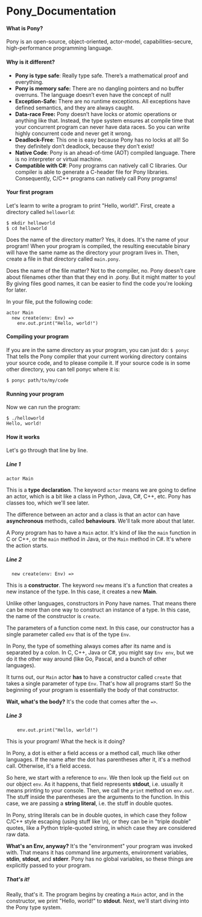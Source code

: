 # Pony_Documentation

#### What is Pony?
Pony is an open-source, object-oriented, actor-model, capabilities-secure, high-performance programming language.

#### Why is it different?
- **Pony is type safe**: Really type safe. There’s a mathematical proof and everything.
- **Pony is memory safe:** There are no dangling pointers and no buffer overruns. The language doesn’t even have the concept of null!
- **Exception-Safe:** There are no runtime exceptions. All exceptions have defined semantics, and they are always caught.
- **Data-race Free:** Pony doesn’t have locks or atomic operations or anything like that. Instead, the type system ensures at compile time that your concurrent program can never have data races. So you can write highly concurrent code and never get it wrong.
- **Deadlock-Free**: This one is easy because Pony has no locks at all! So they definitely don’t deadlock, because they don’t exist!
- **Native Code**: Pony is an ahead-of-time (AOT) compiled language. There is no interpreter or virtual machine.
- **Compatible with C#**: Pony programs can natively call C libraries. Our compiler is able to generate a C-header file for Pony libraries. Consequently, C/C++ programs can natively call Pony programs!


#### Your first program
Let's learm to write a program to print "Hello, world!". First, create a directory called `helloworld`:
```
$ mkdir helloworld
$ cd helloworld
```
Does the name of the directory matter? Yes, it does. It's the name of your program! When your program is compiled, the resulting executable binary will have the same name as the directory your program lives in.
Then, create a file in that directory called `main.pony`.

Does the name of the file matter? Not to the compiler, no. Pony doesn't care about filenames other than that they end in .pony. But it might matter to you! By giving files good names, it can be easier to find the code you're looking for later.

In your file, put the following code:
```pony
actor Main
  new create(env: Env) =>
    env.out.print("Hello, world!")
```
    
#### Compiling your program

If you are in the same directory as your program, you can just do:
``` $ ponyc ```
That tells the Pony compiler that your current working directory contains your source code, and to please compile it. If your source code is in some other directory, you can tell ponyc where it is:

``` 
$ ponyc path/to/my/code 
```

#### Running your program
Now we can run the program:
```
$ ./helloworld
Hello, world! 
```
#### How it works
Let's go through that line by line.

##### Line 1

```pony
actor Main
```

This is a __type declaration__. The keyword `actor` means we are going to define an actor, which is a bit like a class in Python, Java, C#, C++, etc. Pony has classes too, which we'll see later.

The difference between an actor and a class is that an actor can have __asynchronous__ methods, called __behaviours__. We'll talk more about that later.

A Pony program has to have a `Main` actor. It's kind of like the `main` function in C or C++, or the `main` method in Java, or the `Main` method in C#. It's where the action starts.

##### Line 2

```pony
  new create(env: Env) =>
```

This is a __constructor__. The keyword `new` means it's a function that creates a new instance of the type. In this case, it creates a new __Main__.

Unlike other languages, constructors in Pony have names. That means there can be more than one way to construct an instance of a type. In this case, the name of the constructor is `create`.

The parameters of a function come next. In this case, our constructor has a single parameter called `env` that is of the type `Env`.

In Pony, the type of something always comes after its name and is separated by a colon. In C, C++, Java or C#, you might say `Env env`, but we do it the other way around (like Go, Pascal, and a bunch of other languages).

It turns out, our `Main` actor __has__ to have a constructor called `create` that takes a single parameter of type `Env`. That's how all programs start! So the beginning of your program is essentially the body of that constructor.

__Wait, what's the body?__ It's the code that comes after the `=>`.

##### Line 3

```pony
    env.out.print("Hello, world!")
```

This is your program! What the heck is it doing?

In Pony, a dot is either a field access or a method call, much like other languages. If the name after the dot has parentheses after it, it's a method call. Otherwise, it's a field access.

So here, we start with a reference to `env`. We then look up the field `out` on our object `env`. As it happens, that field represents __stdout__, i.e. usually it means printing to your console. Then, we call the `print` method on `env.out`. The stuff inside the parentheses are the arguments to the function. In this case, we are passing a __string literal__, i.e. the stuff in double quotes.

In Pony, string literals can be in double quotes, in which case they follow C/C++ style escaping (using stuff like \n), or they can be in "triple double" quotes, like a Python triple-quoted string, in which case they are considered raw data.

__What's an Env, anyway?__ It's the "environment" your program was invoked with. That means it has command line arguments, environment variables, __stdin__, __stdout__, and __stderr__. Pony has no global variables, so these things are explicitly passed to your program.

##### That's it!

Really, that's it. The program begins by creating a `Main` actor, and in the constructor, we print "Hello, world!" to __stdout__. Next, we'll start diving into the Pony type system.
